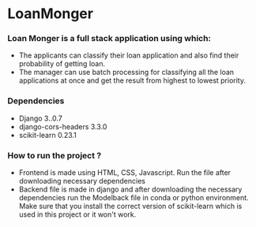 # LoanMonger

### Loan Monger is a full stack application using which:
- The applicants can classify their loan application and also find their probability of getting loan.
- The manager can use batch processing for classifying all the loan applications at once and get the result from highest to lowest priority.

### Dependencies
- Django 3..0.7
- django-cors-headers 3.3.0
- scikit-learn 0.23.1

### How to run the project ?
- Frontend is made using HTML, CSS, Javascript. Run the file after downloading necessary dependencies
- Backend file is made in django and after downloading the necessary dependencies run the Modelback file in conda or python environment. Make sure that you install the correct version of scikit-learn which is used in this project or it won't work.
